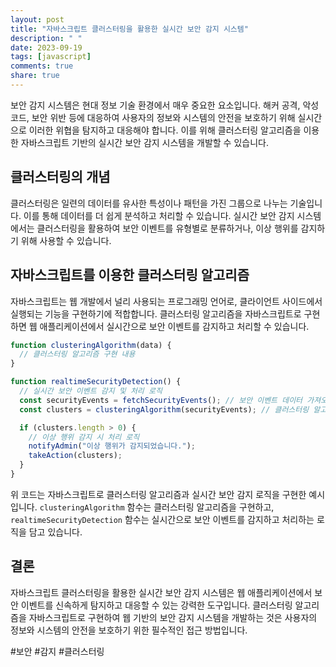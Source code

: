 ```yaml
---
layout: post
title: "자바스크립트 클러스터링을 활용한 실시간 보안 감지 시스템"
description: " "
date: 2023-09-19
tags: [javascript]
comments: true
share: true
---
```


보안 감지 시스템은 현대 정보 기술 환경에서 매우 중요한 요소입니다. 해커 공격, 악성 코드, 보안 위반 등에 대응하여 사용자의 정보와 시스템의 안전을 보호하기 위해 실시간으로 이러한 위협을 탐지하고 대응해야 합니다. 이를 위해 클러스터링 알고리즘을 이용한 자바스크립트 기반의 실시간 보안 감지 시스템을 개발할 수 있습니다.

## 클러스터링의 개념

클러스터링은 일련의 데이터를 유사한 특성이나 패턴을 가진 그룹으로 나누는 기술입니다. 이를 통해 데이터를 더 쉽게 분석하고 처리할 수 있습니다. 실시간 보안 감지 시스템에서는 클러스터링을 활용하여 보안 이벤트를 유형별로 분류하거나, 이상 행위를 감지하기 위해 사용할 수 있습니다.

## 자바스크립트를 이용한 클러스터링 알고리즘

자바스크립트는 웹 개발에서 널리 사용되는 프로그래밍 언어로, 클라이언트 사이드에서 실행되는 기능을 구현하기에 적합합니다. 클러스터링 알고리즘을 자바스크립트로 구현하면 웹 애플리케이션에서 실시간으로 보안 이벤트를 감지하고 처리할 수 있습니다.

```javascript
function clusteringAlgorithm(data) {
  // 클러스터링 알고리즘 구현 내용
}

function realtimeSecurityDetection() {
  // 실시간 보안 이벤트 감지 및 처리 로직
  const securityEvents = fetchSecurityEvents(); // 보안 이벤트 데이터 가져오기
  const clusters = clusteringAlgorithm(securityEvents); // 클러스터링 알고리즘 적용

  if (clusters.length > 0) {
    // 이상 행위 감지 시 처리 로직
    notifyAdmin("이상 행위가 감지되었습니다.");
    takeAction(clusters);
  }
}
```

위 코드는 자바스크립트로 클러스터링 알고리즘과 실시간 보안 감지 로직을 구현한 예시입니다. `clusteringAlgorithm` 함수는 클러스터링 알고리즘을 구현하고, `realtimeSecurityDetection` 함수는 실시간으로 보안 이벤트를 감지하고 처리하는 로직을 담고 있습니다.

## 결론

자바스크립트 클러스터링을 활용한 실시간 보안 감지 시스템은 웹 애플리케이션에서 보안 이벤트를 신속하게 탐지하고 대응할 수 있는 강력한 도구입니다. 클러스터링 알고리즘을 자바스크립트로 구현하여 웹 기반의 보안 감지 시스템을 개발하는 것은 사용자의 정보와 시스템의 안전을 보호하기 위한 필수적인 접근 방법입니다.

#보안 #감지 #클러스터링